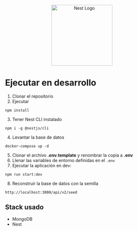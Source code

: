 <p align="center">
  <a href="http://nestjs.com/" target="blank"><img src="https://nestjs.com/img/logo-small.svg" width="200" alt="Nest Logo" /></a>
</p>

# Ejecutar en desarrollo

1. Clonar el repositorio
2. Ejecutar

```
npm install
```

3. Tener Nest CLI instalado

```
npm i -g @nestjs/cli
```

4. Levantar la base de datos

```
docker-compose up -d
```

5. Clonar el archivo **.env.template** y renombrar la copia a **.env**
6. Llenar las variables de entorno definidas en el `.env`
7. Ejecutar la aplicación en dev:

```
npm run start:dev
```

8. Reconstruir la base de datos con la semilla

```
http://localhost:3000/api/v2/seed
```

## Stack usado

- MongoDB
- Nest
